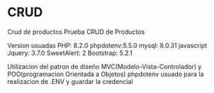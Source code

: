 # CRUD
Crud de productos
Prueba CRUD de Productos

Version usuadas
PHP: 8.2.0
phpdotenv:5.5.0
mysql: 8.0.31
javascript
Jquery: 3.7.0
SweetAlert: 2
Bootstrap: 5.2.1


Utilizacion del patron de diseño MVC(Modelo-Vista-Controlador) y POO(programacion Orientada a Objetos)
phpdotenv usuado para la realizacion de .ENV y guardar la credencial

